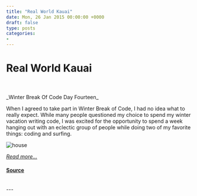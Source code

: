 ```yaml
---
title: "Real World Kauai"
date: Mon, 26 Jan 2015 00:00:00 +0000
draft: false
type: posts
categories: 
- 
---
```

# Real World Kauai

<br/>

<br/>
_Winter Break Of Code Day Fourteen_

When I agreed to take part in Winter Break of Code, I had no idea what to really expect. While many people questioned my choice to spend my winter vacation writing code, I was excited for the opportunity to spend a week hanging out with an eclectic group of people while doing two of my favorite things: coding and surfing.

![house](/blog/images/tina-wboc2.jpg)

[_Read more..._](https://signal.org/blog/real-world-kauai/)

#### [Source](https://signal.org/blog/real-world-kauai/)

<br/>
---
